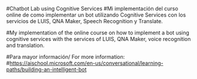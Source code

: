 #Chatbot Lab using Cognitive Services
#Mi implementación del curso online de como implementar un bot utilizando Cognitive Services con los servicios de LUIS, QNA Maker, Speech Recognition y Translate.

#My implementation of the online course on how to implement a bot using cognitive services with the services of LUIS, QNA Maker, voice recognition and translation.

#Para mayor información/ For more information:
#https://aischool.microsoft.com/en-us/conversational/learning-paths/building-an-intelligent-bot

